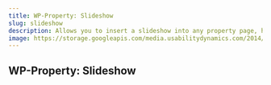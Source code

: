 ```yaml
---
title: WP-Property: Slideshow
slug: slideshow
description: Allows you to insert a slideshow into any property page, home page, or virtually anywhere in your blog.
image: https://storage.googleapis.com/media.usabilitydynamics.com/2014/10/edd3396b-wpproperty-extension-slideshow-icon-300x300.png
---
```


## WP-Property: Slideshow